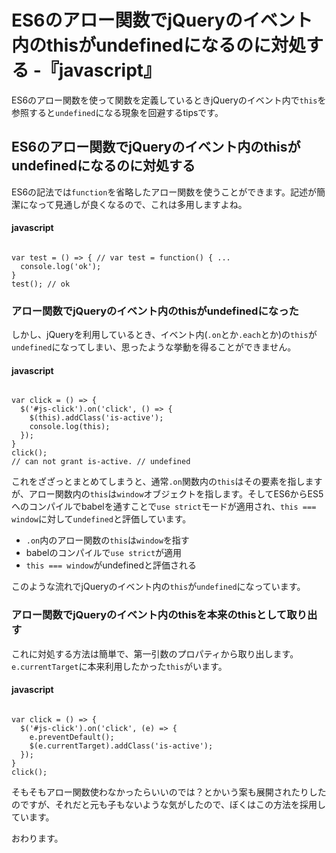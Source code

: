 # ES6のアロー関数でjQueryのイベント内のthisがundefinedになるのに対処する -『javascript』

ES6のアロー関数を使って関数を定義しているときjQueryのイベント内で`this`を参照すると`undefined`になる現象を回避するtipsです。




## ES6のアロー関数でjQueryのイベント内のthisがundefinedになるのに対処する

ES6の記法では`function`を省略したアロー関数を使うことができます。記述が簡潔になって見通しが良くなるので、これは多用しますよね。


#### javascript

```

var test = () => { // var test = function() { ...
  console.log('ok');
}
test(); // ok

```




### アロー関数でjQueryのイベント内のthisがundefinedになった

しかし、jQueryを利用しているとき、イベント内(`.on`とか`.each`とか)の`this`が`undefined`になってしまい、思ったような挙動を得ることができません。


#### javascript

```

var click = () => {
  $('#js-click').on('click', () => {
    $(this).addClass('is-active');
    console.log(this);
  });
}
click();
// can not grant is-active. // undefined

```


これをざざっとまとめてしまうと、通常`.on`関数内の`this`はその要素を指しますが、アロー関数内の`this`は`window`オブジェクトを指します。そしてES6からES5へのコンパイルでbabelを通すことで`use strict`モードが適用され、`this === window`に対して`undefined`と評価しています。

* `.on`内のアロー関数の`this`は`window`を指す
* babelのコンパイルで`use strict`が適用
* `this === window`がundefinedと評価される

このような流れでjQueryのイベント内の`this`が`undefined`になっています。


### アロー関数でjQueryのイベント内のthisを本来のthisとして取り出す

これに対処する方法は簡単で、第一引数のプロパティから取り出します。`e.currentTarget`に本来利用したかった`this`がいます。


#### javascript

```

var click = () => {
  $('#js-click').on('click', (e) => {
    e.preventDefault();
    $(e.currentTarget).addClass('is-active');
  });
}
click();

```

そもそもアロー関数使わなかったらいいのでは？とかいう案も展開されたりしたのですが、それだと元も子もないような気がしたので、ぼくはこの方法を採用しています。









おわります。

